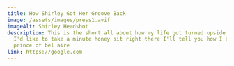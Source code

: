 ```yaml
---
title: How Shirley Got Her Groove Back
image: /assets/images/press1.avif
imageAlt: Shirley Headshot
description: This is the short all about how my life got turned upside down and
  I'd like to take a minute honey sit right there I'll tell you how I became the
  prince of bel aire
link: https://google.com
---
```

